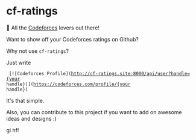 # cf-ratings


👋 All the [Codeforces](https://codeforces.com) lovers out there!

Want to show off your Codeforces ratings on Github?

Why not use ```cf-ratings```?

Just write  

<code> [![Codeforces Profile](http://cf-ratings.site:8000/api/user?handle={your handle})](https://codeforces.com/profile/{your handle}) </code>

It's that simple. 

Also, you can contribute to this project if you want to add on awesome ideas and designs :)

gl hf!
